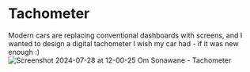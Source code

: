 # Tachometer
Modern cars are replacing conventional dashboards with screens, and I wanted to design a digital tachometer I wish my car had - if it was new enough :)
![Screenshot 2024-07-28 at 12-00-25 Om Sonawane - Tachometer](https://github.com/user-attachments/assets/9f84494a-2ccd-448f-a473-26c1dee2b493)
